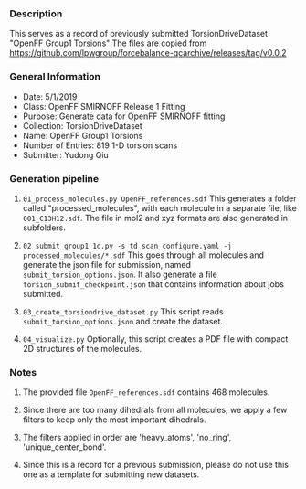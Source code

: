 ### Description
This serves as a record of previously submitted TorsionDriveDataset "OpenFF Group1 Torsions"
The files are copied from https://github.com/lpwgroup/forcebalance-qcarchive/releases/tag/v0.0.2

### General Information
 - Date: 5/1/2019
 - Class: OpenFF SMIRNOFF Release 1 Fitting
 - Purpose: Generate data for OpenFF SMIRNOFF fitting
 - Collection: TorsionDriveDataset
 - Name: OpenFF Group1 Torsions
 - Number of Entries: 819 1-D torsion scans
 - Submitter: Yudong Qiu

### Generation pipeline
1. `01_process_molecules.py OpenFF_references.sdf`
    This generates a folder called "processed_molecules", with each molecule in a separate file, like `001_C13H12.sdf`. The file in mol2 and xyz formats are also generated in subfolders.

2. `02_submit_group1_1d.py -s td_scan_configure.yaml -j processed_molecules/*.sdf`
    This goes through all molecules and generate the json file for submission, named `submit_torsion_options.json`.
    It also generate a file `torsion_submit_checkpoint.json` that contains information about jobs submitted.

3. `03_create_torsiondrive_dataset.py`
    This script reads `submit_torsion_options.json` and create the dataset.

4. `04_visualize.py`
    Optionally, this script creates a PDF file with compact 2D structures of the molecules.

### Notes
1. The provided file `OpenFF_references.sdf` contains 468 molecules.

2. Since there are too many dihedrals from all molecules, we apply a few filters to keep only the most important dihedrals.

3. The filters applied in order are 'heavy_atoms', 'no_ring', 'unique_center_bond'.

4. Since this is a record for a previous submission, please do not use this one as a template for submitting new datasets.
